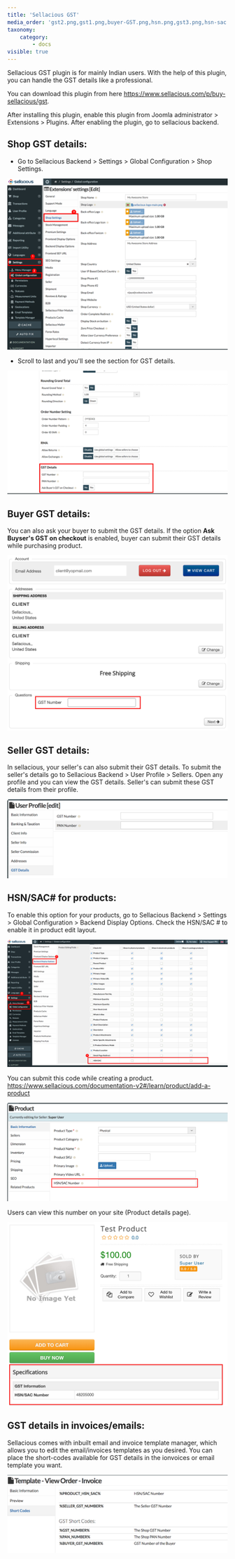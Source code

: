 ```yaml
---
title: 'Sellacious GST'
media_order: 'gst2.png,gst1.png,buyer-GST.png,hsn.png,gst3.png,hsn-sac.png,hsn-sac-2.png'
taxonomy:
    category:
        - docs
visible: true
---
```


Sellacious GST plugin is for mainly Indian users. With the help of this plugin, you can handle the GST details like a professional.  

You can download this plugin from here https://www.sellacious.com/p/buy-sellacious/gst.  

After installing this plugin, enable this plugin from Joomla administrator > Extensions > Plugins. After enabling the plugin, go to sellacious backend.

## Shop GST details:

* Go to Sellacious Backend > Settings > Global Configuration > Shop Settings.  

![](gst2.png)

* Scroll to last and you'll see the section for GST details.  

![](gst1.png)

## Buyer GST details:

You can also ask your buyer to submit the GST details. If the option **Ask Buyser's GST on checkout** is enabled, buyer can submit their GST details while purchasing product. 

![](buyer-GST.png)

## Seller GST details:

In sellacious, your seller's can also submit their GST details. To submit the seller's details go to Sellacious Backend > User Profile > Sellers. Open any profile and you can view the GST details. Seller's can submit these GST details from their profile.

![](gst3.png)

## HSN/SAC# for products:

To enable this option for your products, go to Sellacious Backend > Settings > Global Configuration > Backend Display Options. Check the HSN/SAC # to enable it in product edit layout.

![](hsn.png)

You can submit this code while creating a product. https://www.sellacious.com/documentation-v2#/learn/product/add-a-product

![](hsn-sac.png)

Users can view this number on your site (Product details page).

![](hsn-sac-2.png)

## GST details in invoices/emails:

Sellacious comes with inbuilt email and invoice template manager, which allows you to edit the email/invoices templates as you desired. You can place the short-codes available for GST details in the ionvoices or email template you want.

![](gst2%20%281%29.png)